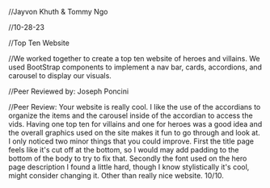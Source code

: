 //Jayvon Khuth & Tommy Ngo

//10-28-23

//Top Ten Website

//We worked together to create a top ten website of heroes and villains. We used BootStrap components to implement a nav bar, cards, accordions, and carousel to display our visuals. 

//Peer Reviewed by: Joseph Poncini

//Peer Review: Your website is really cool. I like the use of the accordians to organize the items and the carousel inside of the accordian to access the vids. Having one top ten for villains and one for heroes was a good idea and the overall graphics used on the site makes it fun to go through and look at. I only noticed two minor things that you could improve. First the title page feels like it's cut off at the bottom, so I would may add padding to the bottom of the body to try to fix that. Secondly the font used on the hero page description I found a little hard, though I know stylistically it's cool, might consider changing it. Other than really nice website. 10/10.
